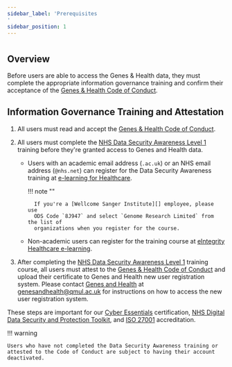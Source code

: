 ```yaml
---
sidebar_label: 'Prerequisites
'
sidebar_position: 1
---
```


# 

## **Overview**

Before users are able to access the Genes & Health data, they must complete the 
appropriate information governance training and confirm their acceptance of the
[Genes & Health Code of Conduct][].

## Information Governance Training and Attestation

1. All users must read and accept the [Genes & Health Code of Conduct][].

1. All users must complete the [NHS Data Security Awareness Level 1][] training 
before they're granted access to Genes and Health data.

    - Users with an academic email address (`.ac.uk`) or an NHS email address (`@nhs.net`) 
      can register for the Data Security Awareness training at [e-learning for Healthcare][].

        !!! note ""

            If you're a [Wellcome Sanger Institute][] employee, please use
            ODS Code `8J947` and select `Genome Research Limited` from the list of
            organizations when you register for the course.

    - Non-academic users can register for the training course at [eIntegrity Healthcare e-learning][].

1. After completing the [NHS Data Security Awareness Level 1][] training course,
all users must attest to the [Genes & Health Code of Conduct][] and upload 
their certificate to Genes and Health new user registration system. Please 
contact [Genes and Health] at [genesandhealth@qmul.ac.uk][] for instructions 
on how to access the new user registration system.

These steps are important for our [Cyber Essentials][] certification, 
[NHS Digital Data Security and Protection Toolkit][], and [ISO 27001][] 
accreditation.

!!! warning

    Users who have not completed the Data Security Awareness training or 
    attested to the Code of Conduct are subject to having their account 
    deactivated.


[Genes & Health Code of Conduct]: ../references/code_of_conduct.md
[NHS Data Security Awareness Level 1]: https://www.e-lfh.org.uk/programmes/data-security-awareness
[Genes and Health]: mailto:genesandhealth@qmul.ac.uk
[genesandhealth@qmul.ac.uk]: mailto:genesandhealth@qmul.ac.uk
[e-learning for Healthcare]: https://portal.e-lfh.org.uk/Component/Details/544034
[eIntegrity Healthcare e-learning]: https://www.eintegrity.org/product/statutory-and-mandatory-training
[Wellcome Sanger Institute]: https://www.sanger.ac.uk

[Cyber Essentials]: https://www.ncsc.gov.uk/cyberessentials/overview
[NHS Digital Data Security and Protection Toolkit]: https://digital.nhs.uk/data-and-information/looking-after-information/data-security-and-information-governance/data-security-and-protection-toolkit
[ISO 27001]: https://www.iso.org/standard/27001
